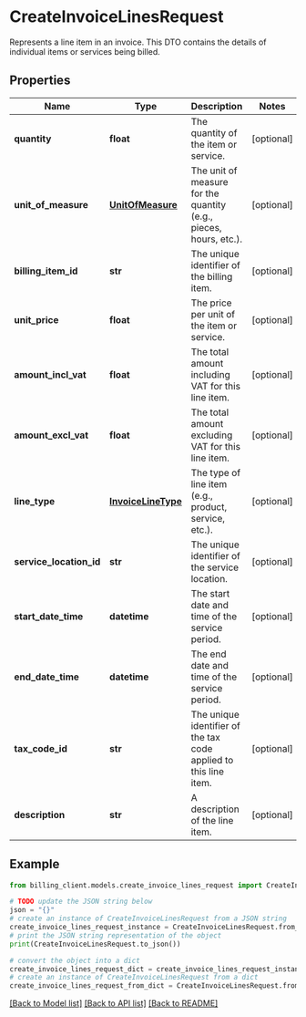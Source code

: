 # CreateInvoiceLinesRequest

Represents a line item in an invoice.  This DTO contains the details of individual items or services being billed.

## Properties

Name | Type | Description | Notes
------------ | ------------- | ------------- | -------------
**quantity** | **float** | The quantity of the item or service. | [optional] 
**unit_of_measure** | [**UnitOfMeasure**](UnitOfMeasure.md) | The unit of measure for the quantity (e.g., pieces, hours, etc.). | [optional] 
**billing_item_id** | **str** | The unique identifier of the billing item. | [optional] 
**unit_price** | **float** | The price per unit of the item or service. | [optional] 
**amount_incl_vat** | **float** | The total amount including VAT for this line item. | [optional] 
**amount_excl_vat** | **float** | The total amount excluding VAT for this line item. | [optional] 
**line_type** | [**InvoiceLineType**](InvoiceLineType.md) | The type of line item (e.g., product, service, etc.). | [optional] 
**service_location_id** | **str** | The unique identifier of the service location. | [optional] 
**start_date_time** | **datetime** | The start date and time of the service period. | [optional] 
**end_date_time** | **datetime** | The end date and time of the service period. | [optional] 
**tax_code_id** | **str** | The unique identifier of the tax code applied to this line item. | [optional] 
**description** | **str** | A description of the line item. | [optional] 

## Example

```python
from billing_client.models.create_invoice_lines_request import CreateInvoiceLinesRequest

# TODO update the JSON string below
json = "{}"
# create an instance of CreateInvoiceLinesRequest from a JSON string
create_invoice_lines_request_instance = CreateInvoiceLinesRequest.from_json(json)
# print the JSON string representation of the object
print(CreateInvoiceLinesRequest.to_json())

# convert the object into a dict
create_invoice_lines_request_dict = create_invoice_lines_request_instance.to_dict()
# create an instance of CreateInvoiceLinesRequest from a dict
create_invoice_lines_request_from_dict = CreateInvoiceLinesRequest.from_dict(create_invoice_lines_request_dict)
```
[[Back to Model list]](../README.md#documentation-for-models) [[Back to API list]](../README.md#documentation-for-api-endpoints) [[Back to README]](../README.md)


